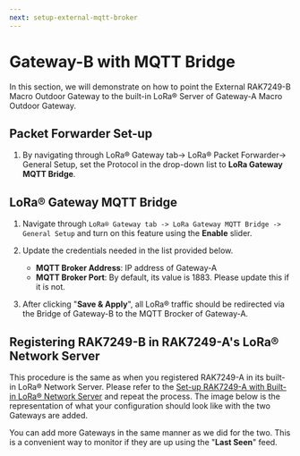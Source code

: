 ```yaml
---
next: setup-external-mqtt-broker
---
```


# Gateway-B with MQTT Bridge

In this section, we will demonstrate on how to point the External RAK7249-B Macro Outdoor Gateway to the built-in LoRa® Server of Gateway-A Macro Outdoor Gateway.

## Packet Forwarder Set-up

1. By navigating through LoRa® Gateway tab-> LoRa® Packet Forwarder-> General Setup, set the Protocol in the drop-down list to **LoRa Gateway MQTT Bridge**.

<rk-img
  src="/assets/images/quick-start-guide/rak7249/7.rak-gateway-mesh-rak811/mqtt-bridge-protocol.png"
  width="100%"
  figure-number="1"
  caption="Set LoRa® Gateway MQTT Bridge Protocol"
/>

## LoRa®  Gateway MQTT Bridge

1. Navigate through `LoRa® Gateway tab -> LoRa Gateway MQTT Bridge -> General Setup` and turn on this feature using the **Enable** slider.

2. Update the credentials needed in the list provided below.

    * **MQTT Broker Address**: IP address of Gateway-A
    * **MQTT Broker Port**: By default, its value is 1883. Please update this if it is not.

<rk-img
  src="/assets/images/quick-start-guide/rak7249/7.rak-gateway-mesh-rak811/lora-gateway-mqtt-bridge.png"
  width="100%"
  figure-number="2"
  caption="LoRa® Gateway MQTT Bridge Configuration"
/>

3. After clicking "**Save & Apply**", all LoRa® traffic should be redirected via the Bridge of Gateway-B to the MQTT Brocker of Gateway-A.

## Registering RAK7249-B in RAK7249-A's LoRa® Network Server

This procedure is the same as when you registered RAK7249-A in its built-in LoRa® Network Server. Please refer to the [Set-up RAK7249-A with Built-in LoRa® Network  Server](https://doc.rakwireless.com/rak7249-macro-outdoor-gateway/rak7249-build-in-lora-network-server-sc2#register-rak7249-gateway) and repeat the process. The image below is the representation of what your configuration should look like with the two Gateways are added.

<rk-img
  src="/assets/images/quick-start-guide/rak7249/7.rak-gateway-mesh-rak811/gateway-list.png"
  width="100%"
  figure-number="3"
  caption="LoRa® Network Server Gateway List"
/>

You can add more Gateways in the same manner as we did for the two. This is a convenient way to monitor if they are up using the "**Last Seen**" feed.